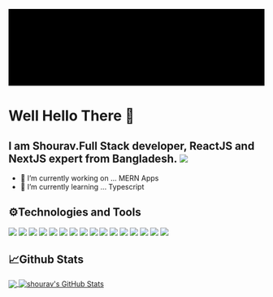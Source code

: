

<!--
**shouravrahman/shouravrahman** is a ✨ _special_ ✨ repository because its `README.md` (this file) appears on your GitHub profile.

Here are some ideas to get you started:

- 🔭 I’m currently working on ...
- 🌱 I’m currently learning ...
- 👯 I’m looking to collaborate on ...
- 🤔 I’m looking for help with ...
- 💬 Ask me about ...
- 📫 How to reach me: ...
- 😄 Pronouns: ...
- ⚡ Fun fact: ...
-->

![alt text](https://github.com/shouravrahman/shouravrahman/blob/a907642ae2e857d2c88a7da7bb393aac9e97bd6a/SHOURAV%20RAHMAN.gif)

# Well Hello There 👋
## I am Shourav.Full Stack developer, ReactJS and NextJS expert from Bangladesh. ![]( https://img.shields.io/badge/LinkedIn-blue?logo=linkedin&logoColor=f5f5f5)
- 🔭 I’m currently working on ... MERN Apps
- 🌱 I’m currently learning ... Typescript


## ⚙Technologies and Tools

![](https://img.shields.io/badge/OS-Linux-informational?style=for-the-badge&logo=linux&logoColor=yellow&color=white)
![](https://img.shields.io/badge/Shell-Bash-informational?style=for-the-badge&logo=bash&logoColor=yellow&color=white)
![](https://img.shields.io/badge/Code-JavaScript-informational?style=for-the-badge&logo=javascript&logoColor=yellow&color=white)
![](https://img.shields.io/badge/Code-React-informational?style=for-the-badge&logo=react&logoColor=yellow&color=white)
![](https://img.shields.io/badge/Code-Nextjs-informational?style=for-the-badge&logo=nextdotjs&logoColor=yellow&color=white)
![](https://img.shields.io/badge/Code-NodeJS-informational?style=for-the-badge&logo=nodedotjs&logoColor=yellow&color=white)
![](https://img.shields.io/badge/Code-Redux-informational?style=for-the-badge&logo=redux&logoColor=yellow&color=white)
![](https://img.shields.io/badge/DB-MongoDB-informational?style=for-the-badge&logo=mongodb&logoColor=yellow&color=white)
![](https://img.shields.io/badge/Code-Express-informational?style=for-the-badge&logo=express&logoColor=yellow&color=white)
![](https://img.shields.io/badge/Code-Tailwind-informational?style=for-the-badge&logo=tailwindcss&logoColor=yellow&color=white)
![](https://img.shields.io/badge/Editor-VScode-informational?style=for-the-badge&logo=visualstudiocode&logoColor=yellow&color=white)
![](https://img.shields.io/badge/Code-AntDesign-informational?style=for-the-badge&logo=antdesign&logoColor=yellow&color=white)
![](https://img.shields.io/badge/Code-MUI-informational?style=for-the-badge&logo=materialdesign&logoColor=yellow&color=white)
![](https://img.shields.io/badge/Tool-Git-informational?style=for-the-badge&logo=git&logoColor=yellow&color=white)
![](https://img.shields.io/badge/Tool-Insomnia-informational?style=for-the-badge&logo=insomnia&logoColor=yellow&color=white)
![](https://img.shields.io/badge/Tool-Heroku-informational?style=for-the-badge&logo=heroku&logoColor=yellow&color=white)
## 📈Github Stats
<a href="https://github.com/shouravrahman/shouravrahman">
  <img align="center" src="https://github-readme-stats.vercel.app/api/top-langs/?username=shouravrahman&hide=java,html,tex&title_color=ffffff&text_color=c9cacc&icon_color=2bbc8a&bg_color=1d1f21&langs_count=3" />
</a>           
<a href="https://github.com/shouravrahman/shouravrahman">
  <img align="center" src="https://github-readme-stats.vercel.app/api?username=shouravrahman&show_icons=true&line_height=27&count_private=true&title_color=ffffff&text_color=c9cacc&icon_color=2bbc8a&bg_color=1d1f21" alt="shourav's GitHub Stats" />
</a>
<!-- <a href="https://github.com/shouravrahman/shouravrahman">
  <img align="center" src="https://github-readme-stats.vercel.app/api/wakatime?username=@shouravrahman" />
</a> -->

<!-- links to your social media accounts -->
<!-- 
[1]: https://twitter.com/Martin_Heinz_
[2]: https://github.com/MartinHeinz
[3]: https://www.linkedin.com/in/heinz-martin/ -->


<!-- Resources -->
<!-- Icons: https://simpleicons.org/ -->
<!-- GitHub Stats: https://github.com/anuraghazra/github-readme-stats -->
<!-- Emojis: https://emojipedia.org/emoji/ -->
<!-- HTML Emojis: https://www.fileformat.info/index.htm -->
<!-- Shields: https://shields.io/ -->
<!-- Awesome GitHub Profile README: https://github.com/abhisheknaiidu/awesome-github-profile-readme -->


